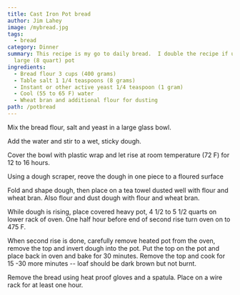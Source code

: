 ```yaml
---
title: Cast Iron Pot bread
author: Jim Lahey
image: /mybread.jpg
tags:
  - bread
category: Dinner
summary: This recipe is my go to daily bread.  I double the recipe if using a
  large (8 quart) pot
ingredients:
  - Bread flour 3 cups (400 grams)
  - Table salt 1 1/4 teaspoons (8 grams)
  - Instant or other active yeast 1/4 teaspoon (1 gram)
  - Cool (55 to 65 F) water
  - Wheat bran and additional flour for dusting
path: /potbread
---
```

 Mix the bread flour, salt and yeast in a large glass bowl.

Add the water and stir to a wet, sticky dough.

C﻿over the bowl with plastic wrap and let rise at room temperature (72 F) for 12 to 16 hours.

U﻿sing a dough scraper, reove the dough in one piece to a floured surface

F﻿old and shape dough, then place on a tea towel dusted well with flour and wheat bran.  Also flour and dust dough with flour and wheat bran.

W﻿hile dough is rising, place covered heavy pot, 4 1/2 to 5 1/2 quarts on lower rack of oven.  One half hour before end of second rise turn oven on to 475 F.

W﻿hen second rise is done, carefully remove heated pot from the oven, remove the top and invert dough into the pot.  Put the top on the pot and place back in oven and bake for 30 minutes.  Remove the top and cook for 15 -30 more minutes -- loaf should be dark brown but not burnt.

R﻿emove the bread using heat proof gloves and a spatula.  Place on a wire rack for at least one hour.